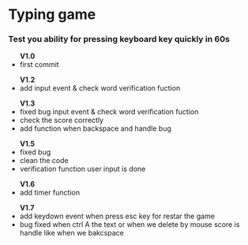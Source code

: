 <h1>Typing game </h1>
<h3>Test you ability for pressing keyboard key quickly in 60s</h3>

<ul>
    <b>V1.0</b>
    <li>first commit </li>
</ul>
<ul>
    <b>V1.2</b>
    <li>add input event & check word verification fuction</li>
</ul>
<ul>
    <b>V1.3</b>
    <li>fixed bug input event & check word verification fuction</li>
    <li>check the score correctly</li>
    <li>add function when backspace and handle bug</li>
</ul>
<ul>
    <b>V1.5</b>
    <li>fixed bug</li>
    <li>clean the code</li>
    <li>verification function user input is done</li>
</ul>

<ul>
    <b>V1.6</b>
    <li>add timer function</li>
</ul>
<ul>
    <b>V1.7</b>
    <li>add keydown event when press esc key for restar the game</li>
    <li>bug fixed when ctrl A the text or when we delete by mouse score is handle like when we bakcspace</li>
</ul>
